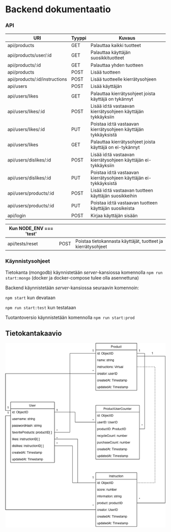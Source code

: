 # Backend dokumentaatio

### API

| URI | Tyyppi | Kuvaus |
|---|---|---|
| api/products | GET | Palauttaa kaikki tuotteet |
| api/products/user/:id | GET | Palauttaa käyttäjän suosikkituotteet |
| api/products/:id | GET | Palauttaa yhden tuotteen |
| api/products | POST | Lisää tuotteen |
| api/products/:id/instructions | POST | Lisää tuotteelle kierrätysohjeen |
| api/users | POST | Lisää käyttäjän |
| api/users/likes | GET | Palauttaa kierrätysohjeet joista käyttäjä on tykännyt |
| api/users/likes/:id | POST | Lisää id:tä vastaavan kierrätysohjeen käyttäjän tykkäyksiin |
| api/users/likes/:id | PUT | Poistaa id:tä vastaavan kierrätysohjeen käyttäjän tykkäyksistä  |
| api/users/likes | GET | Palauttaa kierrätysohjeet joista käyttäjä on ei-tykännyt |
| api/users/dislikes/:id | POST | Lisää id:tä vastaavan kierrätysohjeen käyttäjän ei-tykkäyksiin |
| api/users/dislikes/:id | PUT | Poistaa id:tä vastaavan kierrätysohjeen käyttäjän ei-tykkäyksistä |
| api/users/products/:id | POST | Lisää id:tä vastaavan tuotteen käyttäjän suosikkeihin |
| api/users/products/:id | PUT | Poistaa id:tä vastaavan tuotteen käyttäjän suosikeista |
| api/login | POST | Kirjaa käyttäjän sisään |

| Kun NODE_ENV === 'test' | | |
|---|---|---|
| api/tests/reset | POST | Poistaa tietokannasta käyttäjät, tuotteet ja kierrätysohjeet |


### Käynnistysohjeet

Tietokanta (mongodb) käynnistetään *server*-kansiossa komennolla `npm run start:mongo` (docker ja docker-compose tulee olla asennettuna)

Backend käynnistetään *server*-kansiossa seuraavin komennoin:

`npm start` kun devataan

`npm run start:test` kun testataan

Tuotantoversio käynnistetään komennolla `npm run start:prod`


## Tietokantakaavio

![Tietokantakaavio](./kuvat/db-20211108.png)
